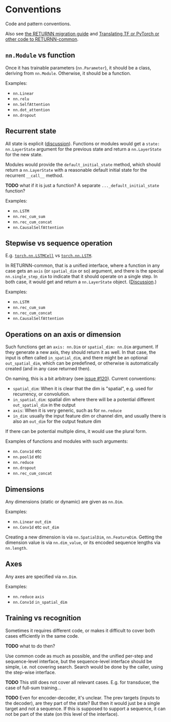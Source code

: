 # Conventions

Code and pattern conventions.

Also see [the RETURNN migration guide](https://github.com/rwth-i6/returnn_common/blob/main/nn/Migration.md)
and [Translating TF or PyTorch or other code to RETURNN-common](https://github.com/rwth-i6/returnn_common/wiki/Translating-TF-or-PyTorch-or-other-code-to-returnn_common).


## `nn.Module` vs function

Once it has trainable parameters (`nn.Parameter`),
it should be a class, deriving from `nn.Module`.
Otherwise, it should be a function.

Examples:

* `nn.Linear`
* `nn.relu`
* `nn.SelfAttention`
* `nn.dot_attention`
* `nn.dropout`


## Recurrent state

All state is explicit
([discussion](https://github.com/rwth-i6/returnn_common/issues/31)).
Functions or modules would get a `state: nn.LayerState` argument
for the previous state
and return a `nn.LayerState` for the new state.

Modules would provide the `default_initial_state` method,
which should return a `nn.LayerState`
with a reasonable default initial state
for the recurrent `__call__` method.

**TODO** what if it is just a function?
A separate `..._default_initial_state` function?

Examples:

* `nn.LSTM`
* `nn.rec_cum_sum`
* `nn.rec_cum_concat`
* `nn.CausalSelfAttention`


## Stepwise vs sequence operation

E.g. [`torch.nn.LSTMCell`](https://pytorch.org/docs/stable/generated/torch.nn.LSTMCell.html#torch.nn.LSTMCell)
vs [`torch.nn.LSTM`](https://pytorch.org/docs/stable/generated/torch.nn.LSTM.html).

In RETURNN-common, that is a unified interface,
where a function in any case gets an `axis` (or `spatial_dim` or so) argument,
and there is the special `nn.single_step_dim` to indicate that it should operate on a single step.
In both case, it would get and return a `nn.LayerState` object.
([Discussion](https://github.com/rwth-i6/returnn_common/issues/81).)

Examples:

* `nn.LSTM`
* `nn.rec_cum_sum`
* `nn.rec_cum_concat`
* `nn.CausalSelfAttention`


## Operations on an axis or dimension

Such functions get an `axis: nn.Dim` or `spatial_dim: nn.Dim` argument.
If they generate a new axis, they should return it as well.
In that case, the input is often called `in_spatial_dim`,
and there might be an optional `out_spatial_dim`,
which can be predefined, or otherwise is automatically created
(and in any case returned then).

On naming, this is a bit arbitrary (see [issue #120](https://github.com/rwth-i6/returnn_common/issues/120)).
Current conventions:

- `spatial_dim`: When it is clear that the dim is "spatial", e.g. used for recurrency, or convolution.
- `in_spatial_dim`: spatial dim where there will be a potential different `out_spatial_dim` in the output
- `axis`: When it is very generic, such as for `nn.reduce`
- `in_dim`: usually the input feature dim or channel dim, and usually there is also an `out_dim` for the output feature dim

If there can be potential multiple dims, it would use the plural form.

Examples of functions and modules with such arguments:

* `nn.Conv1d` etc
* `nn.pool1d` etc
* `nn.reduce`
* `nn.dropout`
* `nn.rec_cum_concat`


## Dimensions

Any dimensions (static or dynamic) are given as `nn.Dim`.

Examples:

* `nn.Linear` `out_dim`
* `nn.Conv1d` etc `out_dim`

Creating a new dimension is via `nn.SpatialDim`, `nn.FeatureDim`.
Getting the dimension value is via `nn.dim_value`,
or its encoded sequence lengths via `nn.length`.


## Axes

Any axes are specified via `nn.Dim`.

Examples:

* `nn.reduce` `axis`
* `nn.Conv1d` `in_spatial_dim`


## Training vs recognition

Sometimes it requires different code,
or makes it difficult to cover both cases efficiently in the same code.

**TODO** what to do then?

Use common code as much as possible,
and the unified per-step and sequence-level interface,
but the sequence-level interface should be simple,
i.e. not covering search.
Search would be done by the caller, using the step-wise interface.

**TODO** This still does not cover all relevant cases.
E.g. for transducer, the case of full-sum training...

**TODO** Even for encoder-decoder, it's unclear.
The prev targets (inputs to the decoder),
are they part of the state?
But then it would just be a single target
and not a sequence.
If this is supposed to support a sequence,
it can not be part of the state
(on this level of the interface).
